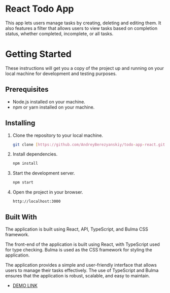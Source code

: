 # React Todo App

This app lets users manage tasks by creating, deleting and editing them. It also features a filter that allows users to view tasks based on completion status, whether completed, incomplete, or all tasks.


# Getting Started

These instructions will get you a copy of the project up and running on your local machine for development and testing purposes.

## Prerequisites

- Node.js installed on your machine.
- npm or yarn installed on your machine.

## Installing

1. Clone the repository to your local machine.

    ```bash
    git clone [https://github.com/AndreyBerezyanskiy/todo-app-react.git]
    ```

2. Install dependencies.

    ```bash
    npm install
    ```

3. Start the development server.

    ```bash
    npm start
    ```

4. Open the project in your browser.

    ```
    http://localhost:3000
    ```

## Built With

The application is built using React, API, TypeScript, and Bulma CSS framework.

The front-end of the application is built using React, with TypeScript used for type checking. Bulma is used as the CSS framework for styling the application.

The application provides a simple and user-friendly interface that allows users to manage their tasks effectively. The use of TypeScript and Bulma ensures that the application is robust, scalable, and easy to maintain.

   - [DEMO LINK](https://andreyberezyanskiy.github.io/todo-app-react/)

